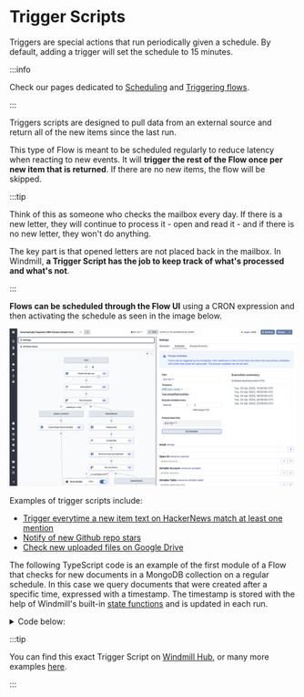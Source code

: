 # Trigger Scripts

Triggers are special actions that run periodically given a schedule.
By default, adding a trigger will set the schedule to 15 minutes.

:::info

Check our pages dedicated to [Scheduling](../core_concepts/1_scheduling/index.md) and [Triggering flows](../getting_started/9_trigger_flows/index.md).

:::

Triggers scripts are designed to pull data from an external source and return all of the new items since the last run.

This type of Flow is meant to be scheduled regularly to reduce latency when reacting to new events. It will **trigger the rest of the Flow once per new item that is returned**. If there are no new items, the flow will be skipped.

:::tip

Think of this as someone who checks the mailbox every day. If there is a new
letter, they will continue to process it - open and read it - and if there is no
new letter, they won't do anything.

The key part is that opened letters are not placed back in the mailbox. In
Windmill, **a Trigger Script has the job to keep track of what's processed and
what's not**.

:::

**Flows can be scheduled through the Flow UI** using a CRON expression and then
activating the schedule as seen in the image below.

![Schedule Scripts](../getting_started/9_trigger_flows/schedule-flow.png)

Examples of trigger scripts include:
- [Trigger everytime a new item text on HackerNews match at least one mention](https://hub.windmill.dev/scripts/hackernews/1301/trigger-everytime-a-new-item-text-on-hackernews-match-at-least-one-mention-hackernews)
- [Notify of new Github repo stars](https://hub.windmill.dev/scripts/github/1208/notify-of-new-github-repo-stars-github)
- [Check new uploaded files on Google Drive](https://hub.windmill.dev/scripts/gdrive/1457/get-new-files-gdrive)

The following TypeScript code is an example of the first module of a Flow that
checks for new documents in a MongoDB collection on a regular schedule. In this
case we query documents that were created after a specific time, expressed with
a timestamp. The timestamp is stored with the help of Windmill's built-in
[state functions](../reference/index.md#state-and-internal-state) and is
updated in each run.

<details>
  <summary>Code below:</summary>

  ```ts
import {
  getState,
  type Resource,
  setState,
} from "https://deno.land/x/windmill/mod.ts";
import { MongoClient, ObjectId } from "https://deno.land/x/atlas_sdk/mod.ts";

export async function main(
  auth: Resource<"mongodb_rest">,
  data_source: string,
  database: string,
  collection: string,
) {
  const client = new MongoClient({
    endpoint: auth.endpoint,
    dataSource: data_source,
    auth: { apiKey: auth.api_key },
  });
  const documents = client.database(database).collection(collection);
  const lastCheck = await getState() || 0;
  await setState(Date.now() / 1000);
  const id = ObjectId.createFromTime(lastCheck);
  return await documents.find({ "_id": { "$gt": id } });
}
```
</details>


:::tip

You can find this exact Trigger Script on
[Windmill Hub](https://hub.windmill.dev/scripts/mongodb/1462/get-recently-inserted-documents-mongodb),
or many more examples [here](https://hub.windmill.dev/triggers).

:::